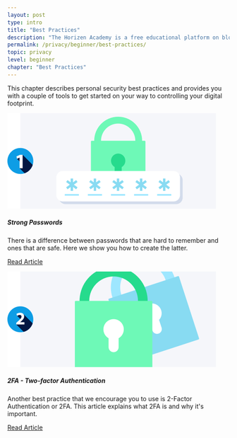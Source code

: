 ```yaml
---
layout: post
type: intro
title: "Best Practices"
description: "The Horizen Academy is a free educational platform on blockchain technology, cryptocurrency, and privacy. In this chapter, we introduce you to two security best practices: Using strong passwords and two-factor authetification. This article is designed for beginners."
permalink: /privacy/beginner/best-practices/
topic: privacy
level: beginner
chapter: "Best Practices"
---
```


This chapter describes personal security best practices and provides you with a couple of tools to get started on your way to controlling your digital footprint. 


<div class="row mt-5">
    <div class="col-md-3">
        <a href="{{ site.baseurl }}{% post_url /privacy/beginner/2023-03-02-strong-passwords %}">
            <img src="/assets/post_files/privacy/beginner/best-practices/strong_password.svg" alt="Strong Passwords" />
        </a>
    </div>
    <div class="col-md-9">
        <h5 class="intro-article-title">Strong Passwords</h5>
        <p class="mb-1">
            There is a difference between passwords that are hard to remember and ones that are safe. Here we show you how to create the latter.
        </p>
        <p class="mb-0">
            <a class="font-weight-bold" href="{{ site.baseurl }}{% post_url /privacy/beginner/2023-03-02-strong-passwords %}">Read Article</a>
        </p>
    </div>
</div>

<div class="row mt-5">
    <div class="col-md-3">
        <a href="{{ site.baseurl }}{% post_url /privacy/beginner/2023-03-03-2fa-two-factor-authentication %}">
            <img src="/assets/post_files/privacy/beginner/best-practices/2fa.svg" alt="2FA - Two-factor Authentication" />
        </a>
    </div>
    <div class="col-md-9">
        <h5 class="intro-article-title">2FA - Two-factor Authentication</h5>
        <p class="mb-1">
            Another best practice that we encourage you to use is 2-Factor Authentication or 2FA. This article explains what 2FA is and why it's important.
        </p>
        <p class="mb-0">
            <a class="font-weight-bold" href="{{ site.baseurl }}{% post_url /privacy/beginner/2023-03-03-2fa-two-factor-authentication %}">Read Article</a>
        </p>
    </div>
</div>
